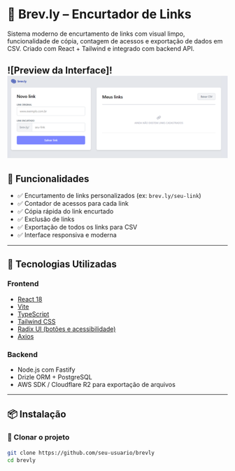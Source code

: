# 🔗 Brev.ly – Encurtador de Links

Sistema moderno de encurtamento de links com visual limpo, funcionalidade de cópia, contagem de acessos e exportação de dados em CSV. Criado com React + Tailwind e integrado com backend API.

![Preview da Interface]!
![alt text](image.png)
---

## 🚀 Funcionalidades

- ✅ Encurtamento de links personalizados (ex: `brev.ly/seu-link`)
- ✅ Contador de acessos para cada link
- ✅ Cópia rápida do link encurtado
- ✅ Exclusão de links
- ✅ Exportação de todos os links para CSV
- ✅ Interface responsiva e moderna

---

## 🧱 Tecnologias Utilizadas

### Frontend

- [React 18](https://reactjs.org/)
- [Vite](https://vitejs.dev/)
- [TypeScript](https://www.typescriptlang.org/)
- [Tailwind CSS](https://tailwindcss.com/)
- [Radix UI (botões e acessibilidade)](https://www.radix-ui.com/)
- [Axios](https://axios-http.com/)

### Backend

- Node.js com Fastify
- Drizle ORM + PostgreSQL
- AWS SDK / Cloudflare R2 para exportação de arquivos

---

## 📦 Instalação

### 🔹 Clonar o projeto

```bash
git clone https://github.com/seu-usuario/brevly
cd brevly


